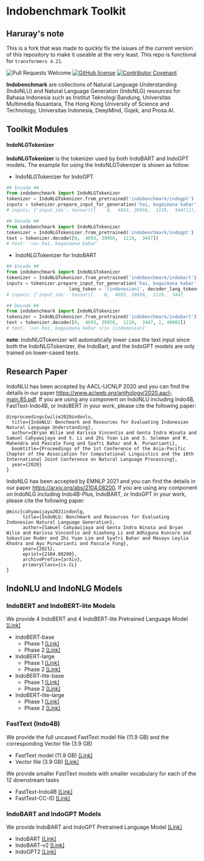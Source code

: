 # Indobenchmark Toolkit
## Haruray's note
This is a fork that was made to quickly fix the issues of the current version of this repository to make it useable at the very least. This repo is functional for `transformers 4.21`.

![Pull Requests Welcome](https://img.shields.io/badge/PRs-welcome-brightgreen.svg?style=flat) [![GitHub license](https://img.shields.io/badge/license-MIT-blue.svg)](https://github.com/indobenchmark/indonlg/blob/master/LICENSE) [![Contributor Covenant](https://img.shields.io/badge/Contributor%20Covenant-v2.0%20adopted-ff69b4.svg)](CODE_OF_CONDUCT.md)

<b>Indobenchmark</b> are collections of Natural Language Understanding (IndoNLU) and Natural Language Generation (IndoNLG) resources for Bahasa Indonesia such as Institut Teknologi Bandung, Universitas Multimedia Nusantara, The Hong Kong University of Science and Technology, Universitas Indonesia, DeepMind, Gojek, and Prosa.AI.

## Toolkit Modules
#### IndoNLGTokenizer
<b>IndoNLGTokenizer</b>  is the tokenizer used by both IndoBART and IndoGPT models. 
The example for using the IndoNLGTokenizer is shown as follow:

- IndoNLGTokenizer for IndoGPT
```python
## Encode ##
from indobenchmark import IndoNLGTokenizer
tokenizer = IndoNLGTokenizer.from_pretrained('indobenchmark/indogpt')
inputs = tokenizer.prepare_input_for_generation('hai, bagaimana kabar', model_type='indogpt', return_tensors='pt')
# inputs: {'input_ids': tensor([[    0,  4693, 39956,  1119,  3447]]), 'attention_mask': tensor([[1, 1, 1, 1, 1]])}

## Decode ##
from indobenchmark import IndoNLGTokenizer
tokenizer = IndoNLGTokenizer.from_pretrained('indobenchmark/indogpt')
text = tokenizer.decode([0,  4693, 39956,  1119,  3447])
# text: '<s> hai, bagaimana kabar'
```

- IndoNLGTokenizer for IndoBART
```python
## Encode ##
from indobenchmark import IndoNLGTokenizer
tokenizer = IndoNLGTokenizer.from_pretrained('indobenchmark/indobart')
inputs = tokenizer.prepare_input_for_generation('hai, bagaimana kabar', return_tensors='pt', 
                       lang_token = '[indonesian]', decoder_lang_token='[indonesian]')
# inputs: {'input_ids': tensor([    0,  4693, 39956,  1119,  3447,     2, 40002]), 'attention_mask': tensor([1, 1, 1, 1, 1, 1, 1])}

## Decode ##
from indobenchmark import IndoNLGTokenizer
tokenizer = IndoNLGTokenizer.from_pretrained('indobenchmark/indobart')
text = tokenizer.decode([0,  4693, 39956,  1119,  3447, 2, 40002])
# text: '<s> hai, bagaimana kabar </s> [indonesian]'
```

**note**: IndoNLGTokenizer will automatically lower case the text input since both the IndoNLGTokenizer, the IndoBart, and the IndoGPT models  are only trained on lower-cased texts.

## Research Paper
IndoNLU has been accepted by AACL-IJCNLP 2020 and you can find the details in our paper https://www.aclweb.org/anthology/2020.aacl-main.85.pdf.
If you are using any component on IndoNLU including Indo4B, FastText-Indo4B, or IndoBERT in your work, please cite the following paper:
```
@inproceedings{wilie2020indonlu,
  title={IndoNLU: Benchmark and Resources for Evaluating Indonesian Natural Language Understanding},
  author={Bryan Wilie and Karissa Vincentio and Genta Indra Winata and Samuel Cahyawijaya and X. Li and Zhi Yuan Lim and S. Soleman and R. Mahendra and Pascale Fung and Syafri Bahar and A. Purwarianti},
  booktitle={Proceedings of the 1st Conference of the Asia-Pacific Chapter of the Association for Computational Linguistics and the 10th International Joint Conference on Natural Language Processing},
  year={2020}
}
```

IndoNLG has been accepted by EMNLP 2021 and you can find the details in our paper https://arxiv.org/abs/2104.08200.
If you are using any component on IndoNLG including Indo4B-Plus, IndoBART, or IndoGPT in your work, please cite the following paper:
```
@misc{cahyawijaya2021indonlg,
      title={IndoNLG: Benchmark and Resources for Evaluating Indonesian Natural Language Generation}, 
      author={Samuel Cahyawijaya and Genta Indra Winata and Bryan Wilie and Karissa Vincentio and Xiaohong Li and Adhiguna Kuncoro and Sebastian Ruder and Zhi Yuan Lim and Syafri Bahar and Masayu Leylia Khodra and Ayu Purwarianti and Pascale Fung},
      year={2021},
      eprint={2104.08200},
      archivePrefix={arXiv},
      primaryClass={cs.CL}
}
```

## IndoNLU and IndoNLG Models
### IndoBERT and IndoBERT-lite Models
We provide 4 IndoBERT and 4 IndoBERT-lite Pretrained Language Model [[Link]](https://huggingface.co/indobenchmark)
- IndoBERT-base
  - Phase 1  [[Link]](https://huggingface.co/indobenchmark/indobert-base-p1)
  - Phase 2  [[Link]](https://huggingface.co/indobenchmark/indobert-base-p2)
- IndoBERT-large
  - Phase 1  [[Link]](https://huggingface.co/indobenchmark/indobert-large-p1)
  - Phase 2  [[Link]](https://huggingface.co/indobenchmark/indobert-large-p2)
- IndoBERT-lite-base
  - Phase 1  [[Link]](https://huggingface.co/indobenchmark/indobert-lite-base-p1)
  - Phase 2  [[Link]](https://huggingface.co/indobenchmark/indobert-lite-base-p2)
- IndoBERT-lite-large
  - Phase 1  [[Link]](https://huggingface.co/indobenchmark/indobert-lite-large-p1)
  - Phase 2  [[Link]](https://huggingface.co/indobenchmark/indobert-lite-large-p2)

### FastText (Indo4B)
We provide the full uncased FastText model file (11.9 GB) and the corresponding Vector file (3.9 GB)
- FastText model (11.9 GB) [[Link]](https://storage.googleapis.com/babert-pretraining/IndoNLU_finals/models/fasttext/fasttext.4B.id.300.epoch5.uncased.bin) 
- Vector file (3.9 GB) [[Link]](https://storage.googleapis.com/babert-pretraining/IndoNLU_finals/models/fasttext/fasttext.4B.id.300.epoch5.uncased.vec.zip)

We provide smaller FastText models with smaller vocabulary for each of the 12 downstream tasks
- FastText-Indo4B [[Link]](https://storage.googleapis.com/babert-pretraining/IndoNLU_finals/models/fasttext/fasttext-4B-id-uncased.zip)
- FastText-CC-ID [[Link]](https://storage.googleapis.com/babert-pretraining/IndoNLU_finals/models/fasttext/fasttext-cc-id.zip)

### IndoBART and IndoGPT Models
We provide IndoBART and IndoGPT Pretrained Language Model [[Link]](https://huggingface.co/indobenchmark)
- IndoBART [[Link]](https://huggingface.co/indobenchmark/indobart)
- IndoBART-v2 [[Link]](https://huggingface.co/indobenchmark/indobart-v2)
- IndoGPT2 [[Link]](https://huggingface.co/indobenchmark/indogpt)
